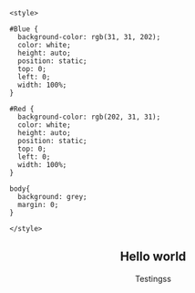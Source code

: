 <!DOCTYPE html>
<html>
  <head>
    <title>Testing</title>

    <style>

    #Blue {
      background-color: rgb(31, 31, 202);
	  color: white;
      height: auto;
      position: static;
      top: 0;
      left: 0;
      width: 100%;
    }

	#Red {
      background-color: rgb(202, 31, 31);
	  color: white;
      height: auto;
      position: static;
      top: 0;
      left: 0;
      width: 100%;
    }

    body{
      background: grey;
      margin: 0;
    }

    </style>

  </head>

  <body>

<section id="Blue">
	<h1>
		<center>Hello world</center>
	</h1>
</section>

<section id="Red">
	<center>Testingss</center>
</section>

  </body>
</html>
